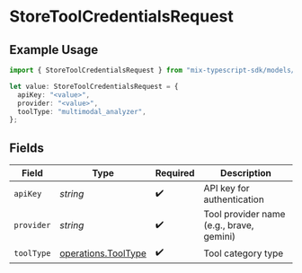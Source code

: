 # StoreToolCredentialsRequest

## Example Usage

```typescript
import { StoreToolCredentialsRequest } from "mix-typescript-sdk/models/operations";

let value: StoreToolCredentialsRequest = {
  apiKey: "<value>",
  provider: "<value>",
  toolType: "multimodal_analyzer",
};
```

## Fields

| Field                                                      | Type                                                       | Required                                                   | Description                                                |
| ---------------------------------------------------------- | ---------------------------------------------------------- | ---------------------------------------------------------- | ---------------------------------------------------------- |
| `apiKey`                                                   | *string*                                                   | :heavy_check_mark:                                         | API key for authentication                                 |
| `provider`                                                 | *string*                                                   | :heavy_check_mark:                                         | Tool provider name (e.g., brave, gemini)                   |
| `toolType`                                                 | [operations.ToolType](../../models/operations/tooltype.md) | :heavy_check_mark:                                         | Tool category type                                         |